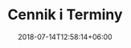 ---
title: "Cennik i Terminy"
date: 2018-07-14T12:58:14+06:00
description : "This is meta description"
---